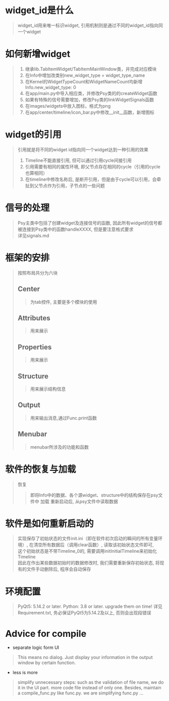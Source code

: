 # widget_id是什么
> widget_id用来唯一标识widget, 引用机制则是通过不同的widget_id指向同一个widget

# 如何新增widget
> 1. 继承lib.TabItemWidget/TabItemMainWindow类，并完成对应模块
> 2. 在Info中增加改类别new_widget_type = widget_type_name
> 3. 在Kernel的WidgetTypeCount和WidgetNameCount均新增Info.new_widget_type: 0
> 4. 在app/main.py中导入相应类，并修改Psy类的的createWidget函数
> 5. 如果有特殊的信号需要增加，修改Psy类的linkWidgetSignals函数
> 6. 在images/widgets中放入图标，格式为png
> 7. 在app/center/timeline/icon_bar.py中修改__init__函数，新增图标

# widget的引用
> 引用就是将不同的widget id指向同一个widget达到一种引用的效果
> 1. Timeline不能直接引用, 但可以通过引用cycle间接引用
> 2. 引用需要有相同的属性环境, 即父节点存在相同的cycle（引用的cycle也算相同）
> 3. 在timeline中修改名称后, 是断开引用，但是由于cycle可以引用，会牵扯到父节点作为引用，子节点的一些问题

# 信号的处理
> Psy主类中包括了创建widget及连接信号的函数, 因此所有widget的信号都被连接到Psy类中的函数handleXXXX, 但是要注意格式要求  
> 详见signals.md  

# 框架的安排
> 按照布局共分为六块  
> ## Center
>> 为tab控件, 主要是多个模块的使用
> ## Attributes
>> 用来展示
> ## Properties
>> 用来展示
> ## Structure
>> 用来展示结构信息
> ## Output
>> 用来输出消息,通过Func.print函数
> ## Menubar
>> menubar所涉及的功能和函数

# 软件的恢复与加载
> 恢复
>> 即将Info中的数据、各个源widget、structure中的结构保存在psy文件中
> 加载
>> 重新启动后, 从psy文件中读取数据

# 软件是如何重新启动的
> 实现保存了初始状态的文件init.ini（即在软件初次启动的瞬间的所有变量环境）, 在清空所有数据后（调用clear函数）, 读取该初始状态文件即可,   
> 这个初始状态是不带Timeline_0的, 需要调用initInitialTimeline来初始化Timeline  
> 因此在作出某些数据初始时的数据修改时, 我们需要重新保存初始状态, 将现有的文件手动删除后, 程序会自动保存

# 环境配置
> PyQt5: 5.14.2 or later.
> Python: 3.8 or later.
> upgrade them on time!
> 详见Requirement.txt, 务必保证PyQt5为5.14.2及以上, 否则会出现段错误


# Advice for compile
+ separate logic form UI
> This means no dialog. Just display your information in the output window by certain function.
+ less is more
> simplify unnecessary steps: such as the validation of file name, we do it in the UI part.
> more code file instead of only one. Besides, maintain a compile_func.py like func.py. we are simplifying func.py
> ...
